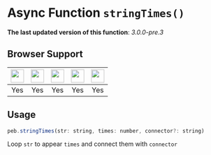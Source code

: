 # Async Function `stringTimes()`
**The last updated version of this function**: *3.0.0-pre.3* 
## Browser Support
| <img src="https://cdn.jsdelivr.net/gh/TechPot-Studio/svg-gallery/chrome.svg" width="30" /> | <img src="https://cdn.jsdelivr.net/gh/TechPot-Studio/svg-gallery/firefox.svg" width="30" /> | <img src="https://cdn.jsdelivr.net/gh/TechPot-Studio/svg-gallery/safari.svg" width="30" /> | <img src="https://cdn.jsdelivr.net/gh/TechPot-Studio/svg-gallery/opera.svg" width="30" /> | <img src="https://cdn.jsdelivr.net/gh/TechPot-Studio/svg-gallery/edge.svg" width="30" /> |
| :---: | :---: | :---: | :---: | :---: |
| Yes | Yes | Yes | Yes | Yes |
## Usage
```javascript
peb.stringTimes(str: string, times: number, connector?: string)
```
Loop `str` to appear `times` and connect them with `connector`
